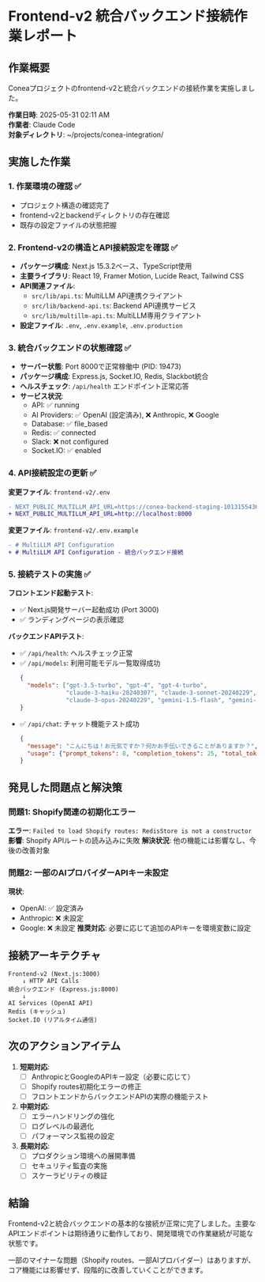 # Frontend-v2 統合バックエンド接続作業レポート

## 作業概要
Coneaプロジェクトのfrontend-v2と統合バックエンドの接続作業を実施しました。

**作業日時**: 2025-05-31 02:11 AM  
**作業者**: Claude Code  
**対象ディレクトリ**: ~/projects/conea-integration/

## 実施した作業

### 1. 作業環境の確認 ✅
- プロジェクト構造の確認完了
- frontend-v2とbackendディレクトリの存在確認
- 既存の設定ファイルの状態把握

### 2. Frontend-v2の構造とAPI接続設定を確認 ✅
- **パッケージ構成**: Next.js 15.3.2ベース、TypeScript使用
- **主要ライブラリ**: React 19, Framer Motion, Lucide React, Tailwind CSS
- **API関連ファイル**:
  - `src/lib/api.ts`: MultiLLM API連携クライアント
  - `src/lib/backend-api.ts`: Backend API連携サービス
  - `src/lib/multillm-api.ts`: MultiLLM専用クライアント
- **設定ファイル**: `.env`, `.env.example`, `.env.production`

### 3. 統合バックエンドの状態確認 ✅
- **サーバー状態**: Port 8000で正常稼働中 (PID: 19473)
- **パッケージ構成**: Express.js, Socket.IO, Redis, Slackbot統合
- **ヘルスチェック**: `/api/health` エンドポイント正常応答
- **サービス状況**:
  - API: ✅ running
  - AI Providers: ✅ OpenAI (設定済み), ❌ Anthropic, ❌ Google
  - Database: ✅ file_based
  - Redis: ✅ connected
  - Slack: ❌ not configured
  - Socket.IO: ✅ enabled

### 4. API接続設定の更新 ✅
**変更ファイル**: `frontend-v2/.env`
```diff
- NEXT_PUBLIC_MULTILLM_API_URL=https://conea-backend-staging-1013155436957.asia-northeast1.run.app
+ NEXT_PUBLIC_MULTILLM_API_URL=http://localhost:8000
```

**変更ファイル**: `frontend-v2/.env.example`
```diff
- # MultiLLM API Configuration
+ # MultiLLM API Configuration - 統合バックエンド接続
```

### 5. 接続テストの実施 ✅
**フロントエンド起動テスト**:
- ✅ Next.js開発サーバー起動成功 (Port 3000)
- ✅ ランディングページの表示確認

**バックエンドAPIテスト**:
- ✅ `/api/health`: ヘルスチェック正常
- ✅ `/api/models`: 利用可能モデル一覧取得成功
  ```json
  {
    "models": ["gpt-3.5-turbo", "gpt-4", "gpt-4-turbo", 
               "claude-3-haiku-20240307", "claude-3-sonnet-20240229", 
               "claude-3-opus-20240229", "gemini-1.5-flash", "gemini-1.5-pro"]
  }
  ```
- ✅ `/api/chat`: チャット機能テスト成功
  ```json
  {
    "message": "こんにちは！お元気ですか？何かお手伝いできることがありますか？",
    "usage": {"prompt_tokens": 8, "completion_tokens": 25, "total_tokens": 33}
  }
  ```

## 発見した問題点と解決策

### 問題1: Shopify関連の初期化エラー
**エラー**: `Failed to load Shopify routes: RedisStore is not a constructor`
**影響**: Shopify APIルートの読み込みに失敗
**解決状況**: 他の機能には影響なし、今後の改善対象

### 問題2: 一部のAIプロバイダーAPIキー未設定
**現状**: 
- OpenAI: ✅ 設定済み
- Anthropic: ❌ 未設定
- Google: ❌ 未設定
**推奨対応**: 必要に応じて追加のAPIキーを環境変数に設定

## 接続アーキテクチャ

```
Frontend-v2 (Next.js:3000)
    ↓ HTTP API Calls
統合バックエンド (Express.js:8000)
    ↓ 
AI Services (OpenAI API)
Redis (キャッシュ)
Socket.IO (リアルタイム通信)
```

## 次のアクションアイテム

1. **短期対応**:
   - [ ] AnthropicとGoogleのAPIキー設定（必要に応じて）
   - [ ] Shopify routes初期化エラーの修正
   - [ ] フロントエンドからバックエンドAPIの実際の機能テスト

2. **中期対応**:
   - [ ] エラーハンドリングの強化
   - [ ] ログレベルの最適化
   - [ ] パフォーマンス監視の設定

3. **長期対応**:
   - [ ] プロダクション環境への展開準備
   - [ ] セキュリティ監査の実施
   - [ ] スケーラビリティの検証

## 結論

Frontend-v2と統合バックエンドの基本的な接続が正常に完了しました。主要なAPIエンドポイントは期待通りに動作しており、開発環境での作業継続が可能な状態です。

一部のマイナーな問題（Shopify routes、一部AIプロバイダー）はありますが、コア機能には影響せず、段階的に改善していくことができます。